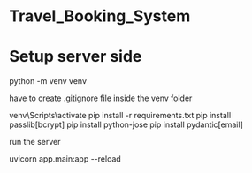 # Travel_Booking_System

# Setup server side

python -m venv venv

have to create .gitignore file inside the venv folder

venv\Scripts\activate
pip install -r requirements.txt
pip install passlib[bcrypt]
pip install python-jose
pip install pydantic[email]



run the server

uvicorn app.main:app --reload


